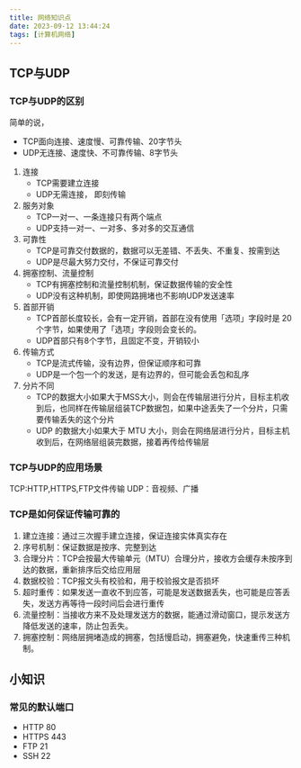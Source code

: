 ```yaml
---
title: 网络知识点
date: 2023-09-12 13:44:24
tags: [计算机网络]
---
```


## TCP与UDP  
### TCP与UDP的区别  
简单的说，
- TCP面向连接、速度慢、可靠传输、20字节头
- UDP无连接、速度快、不可靠传输、8字节头  

1. 连接
   - TCP需要建立连接
   - UDP无需连接， 即刻传输
2. 服务对象
   - TCP一对一、一条连接只有两个端点
   - UDP支持一对一、一对多、多对多的交互通信
3. 可靠性
   - TCP是可靠交付数据的，数据可以无差错、不丢失、不重复、按需到达
   - UDP是尽最大努力交付，不保证可靠交付
4. 拥塞控制、流量控制
   - TCP有拥塞控制和流量控制机制，保证数据传输的安全性
   - UDP没有这种机制，即使网路拥堵也不影响UDP发送速率
5. 首部开销
   - TCP首部长度较长，会有一定开销，首部在没有使用「选项」字段时是 20 个字节，如果使用了「选项」字段则会变长的。
   - UDP首部只有8个字节，且固定不变，开销较小
6. 传输方式
   - TCP是流式传输，没有边界，但保证顺序和可靠
   - UDP是一个包一个的发送，是有边界的，但可能会丢包和乱序
7. 分片不同
   - TCP的数据大小如果大于MSS大小，则会在传输层进行分片，目标主机收到后，也同样在传输层组装TCP数据包，如果中途丢失了一个分片，只需要传输丢失的这个分片
   - UDP 的数据大小如果大于 MTU 大小，则会在网络层进行分片，目标主机收到后，在网络层组装完数据，接着再传给传输层

### TCP与UDP的应用场景
TCP:HTTP,HTTPS,FTP文件传输
UDP：音视频、广播

### TCP是如何保证传输可靠的
1. 建立连接：通过三次握手建立连接，保证连接实体真实存在  
2. 序号机制：保证数据是按序、完整到达
3. 合理分片：TCP会按最大传输单元（MTU）合理分片，接收方会缓存未按序到达的数据，重新排序后交给应用层
4. 数据校验：TCP报文头有校验和，用于校验报文是否损坏
5. 超时重传：如果发送一直收不到应答，可能是发送数据丢失，也可能是应答丢失，发送方再等待一段时间后会进行重传
6. 流量控制：当接收方来不及处理发送方的数据，能通过滑动窗口，提示发送方降低发送的速率，防止包丢失。
7. 拥塞控制：网络层拥堵造成的拥塞，包括慢启动，拥塞避免，快速重传三种机制。

## 小知识
### 常见的默认端口
- HTTP 80
- HTTPS 443
- FTP 21
- SSH 22